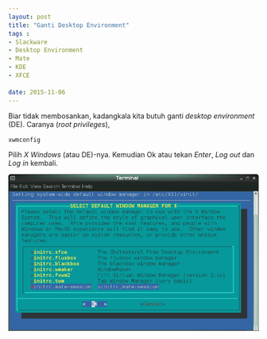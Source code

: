 ```yaml
---
layout: post
title: "Ganti Desktop Environment"
tags : 
- Slackware
- Desktop Environment
- Mate
- KDE
- XFCE

date: 2015-11-06
---
```

Biar tidak membosankan, kadangkala kita butuh ganti _desktop environment_ (DE). Caranya (_root privileges_),

```
xwmconfig
```

Pilih _X Windows_ (atau DE)-nya. Kemudian Ok atau tekan _Enter_, _Log out_ dan _Log in_ kembali.

![](/gambar/xwmconfig.png)
